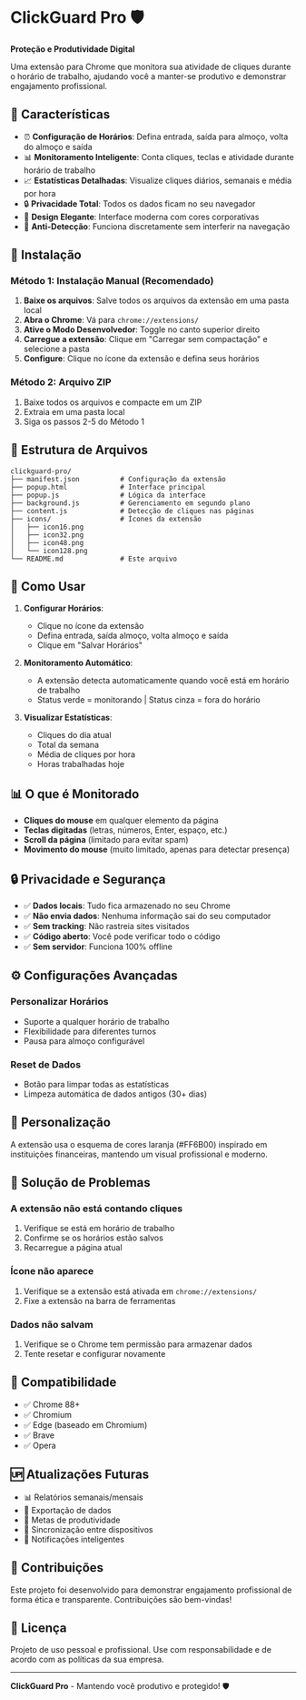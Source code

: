 # ClickGuard Pro 🛡️

**Proteção e Produtividade Digital**

Uma extensão para Chrome que monitora sua atividade de cliques durante o horário de trabalho, ajudando você a manter-se produtivo e demonstrar engajamento profissional.

## 🎯 Características

- ⏰ **Configuração de Horários**: Defina entrada, saída para almoço, volta do almoço e saída
- 📊 **Monitoramento Inteligente**: Conta cliques, teclas e atividade durante horário de trabalho
- 📈 **Estatísticas Detalhadas**: Visualize cliques diários, semanais e média por hora
- 🔒 **Privacidade Total**: Todos os dados ficam no seu navegador
- 🎨 **Design Elegante**: Interface moderna com cores corporativas
- 🚫 **Anti-Detecção**: Funciona discretamente sem interferir na navegação

## 🚀 Instalação

### Método 1: Instalação Manual (Recomendado)

1. **Baixe os arquivos**: Salve todos os arquivos da extensão em uma pasta local
2. **Abra o Chrome**: Vá para `chrome://extensions/`
3. **Ative o Modo Desenvolvedor**: Toggle no canto superior direito
4. **Carregue a extensão**: Clique em "Carregar sem compactação" e selecione a pasta
5. **Configure**: Clique no ícone da extensão e defina seus horários

### Método 2: Arquivo ZIP

1. Baixe todos os arquivos e compacte em um ZIP
2. Extraia em uma pasta local
3. Siga os passos 2-5 do Método 1

## 📁 Estrutura de Arquivos

```
clickguard-pro/
├── manifest.json          # Configuração da extensão
├── popup.html             # Interface principal
├── popup.js               # Lógica da interface
├── background.js          # Gerenciamento em segundo plano
├── content.js             # Detecção de cliques nas páginas
├── icons/                 # Ícones da extensão
│   ├── icon16.png
│   ├── icon32.png
│   ├── icon48.png
│   └── icon128.png
└── README.md              # Este arquivo
```

## 🔧 Como Usar

1. **Configurar Horários**:
   - Clique no ícone da extensão
   - Defina entrada, saída almoço, volta almoço e saída
   - Clique em "Salvar Horários"

2. **Monitoramento Automático**:
   - A extensão detecta automaticamente quando você está em horário de trabalho
   - Status verde = monitorando | Status cinza = fora do horário

3. **Visualizar Estatísticas**:
   - Cliques do dia atual
   - Total da semana
   - Média de cliques por hora
   - Horas trabalhadas hoje

## 📊 O que é Monitorado

- **Cliques do mouse** em qualquer elemento da página
- **Teclas digitadas** (letras, números, Enter, espaço, etc.)
- **Scroll da página** (limitado para evitar spam)
- **Movimento do mouse** (muito limitado, apenas para detectar presença)

## 🔒 Privacidade e Segurança

- ✅ **Dados locais**: Tudo fica armazenado no seu Chrome
- ✅ **Não envia dados**: Nenhuma informação sai do seu computador
- ✅ **Sem tracking**: Não rastreia sites visitados
- ✅ **Código aberto**: Você pode verificar todo o código
- ✅ **Sem servidor**: Funciona 100% offline

## ⚙️ Configurações Avançadas

### Personalizar Horários
- Suporte a qualquer horário de trabalho
- Flexibilidade para diferentes turnos
- Pausa para almoço configurável

### Reset de Dados
- Botão para limpar todas as estatísticas
- Limpeza automática de dados antigos (30+ dias)

## 🎨 Personalização

A extensão usa o esquema de cores laranja (#FF6B00) inspirado em instituições financeiras, mantendo um visual profissional e moderno.

## 🔧 Solução de Problemas

### A extensão não está contando cliques
1. Verifique se está em horário de trabalho
2. Confirme se os horários estão salvos
3. Recarregue a página atual

### Ícone não aparece
1. Verifique se a extensão está ativada em `chrome://extensions/`
2. Fixe a extensão na barra de ferramentas

### Dados não salvam
1. Verifique se o Chrome tem permissão para armazenar dados
2. Tente resetar e configurar novamente

## 📱 Compatibilidade

- ✅ Chrome 88+
- ✅ Chromium
- ✅ Edge (baseado em Chromium)
- ✅ Brave
- ✅ Opera

## 🆙 Atualizações Futuras

- 📊 Relatórios semanais/mensais
- 📧 Exportação de dados
- 🎯 Metas de produtividade
- 📱 Sincronização entre dispositivos
- 🔔 Notificações inteligentes

## 🤝 Contribuições

Este projeto foi desenvolvido para demonstrar engajamento profissional de forma ética e transparente. Contribuições são bem-vindas!

## 📄 Licença

Projeto de uso pessoal e profissional. Use com responsabilidade e de acordo com as políticas da sua empresa.

---

**ClickGuard Pro** - Mantendo você produtivo e protegido! 🛡️